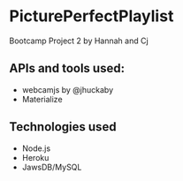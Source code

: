 # PicturePerfectPlaylist

Bootcamp Project 2 by Hannah and Cj

## APIs and tools used:
- webcamjs by @jhuckaby
- Materialize

## Technologies used
- Node.js
- Heroku
- JawsDB/MySQL